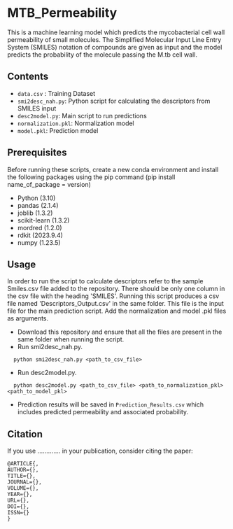 # MTB_Permeability
This is a machine learning model which predicts the mycobacterial cell wall permeability of small molecules. The Simplified Molecular Input Line Entry System (SMILES) notation of compounds are given as input and the model predicts the probability of the molecule passing the M.tb cell wall.

## Contents
- ```data.csv``` : Training Dataset 
- ```smi2desc_nah.py```: Python script for calculating the descriptors from SMILES input
- ```desc2model.py```: Main script to run predictions
- ```normalization.pkl```: Normalization model
- ```model.pkl```: Prediction model


## Prerequisites

Before running these scripts, create a new conda environment and install the following packages using the pip command (pip install name_of_package = version)
- Python (3.10)
- pandas (2.1.4)
- joblib (1.3.2)
- scikit-learn (1.3.2)
- mordred (1.2.0)
- rdkit (2023.9.4)
- numpy (1.23.5)

## Usage

In order to run the script to calculate descriptors refer to the sample Smiles.csv file added to the repository. There should be only one column in the csv file with the heading 'SMILES'. Running this script produces a csv file named 'Descriptors_Output.csv' in the same folder. This file is the input file for the main prediction script. Add the normalization and model .pkl files as arguments. 
- Download this repository and ensure that all the files are present in the same folder when running the script.
- Run smi2desc_nah.py.
```
  python smi2desc_nah.py <path_to_csv_file>
```
- Run desc2model.py.
```
  python desc2model.py <path_to_csv_file> <path_to_normalization_pkl> <path_to_model_pkl>
```
- Prediction results will be saved in `Prediction_Results.csv` which includes predicted permeability and associated probability.

## Citation

If you use ............. in your publication, consider citing the paper:
```
@ARTICLE{,
AUTHOR={},   
TITLE={},      
JOURNAL={},      
VOLUME={},           
YEAR={},     
URL={},       
DOI={},      	
ISSN={}
}
```
